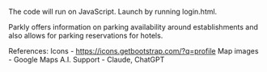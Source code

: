 The code will run on JavaScript. Launch by running login.html.

Parkly offers information on parking availability around establishments and also allows for parking reservations for hotels.

References:
Icons - https://icons.getbootstrap.com/?q=profile
Map images - Google Maps
A.I. Support - Claude, ChatGPT
